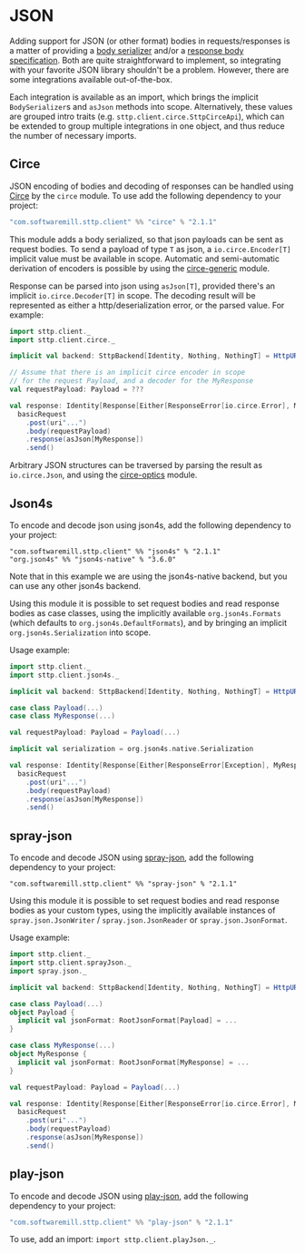 # JSON

Adding support for JSON (or other format) bodies in requests/responses is a matter of providing a [body serializer](requests/body.md) and/or a [response body specification](responses/body.md). Both are quite straightforward to implement, so integrating with your favorite JSON library shouldn't be a problem. However, there are some integrations available out-of-the-box.

Each integration is available as an import, which brings the implicit `BodySerializer`s and `asJson` methods into scope. Alternatively, these values are grouped intro traits (e.g. `sttp.client.circe.SttpCirceApi`), which can be extended to group multiple integrations in one object, and thus reduce the number of necessary imports.

## Circe

JSON encoding of bodies and decoding of responses can be handled using [Circe](https://circe.github.io/circe/) by the `circe` module. To use add the following dependency to your project:

```scala
"com.softwaremill.sttp.client" %% "circe" % "2.1.1"
```

This module adds a body serialized, so that json payloads can be sent as request bodies. To send a payload of type `T` as json, a `io.circe.Encoder[T]` implicit value must be available in scope.
Automatic and semi-automatic derivation of encoders is possible by using the [circe-generic](https://circe.github.io/circe/codec.html) module. 
 
Response can be parsed into json using `asJson[T]`, provided there's an implicit `io.circe.Decoder[T]` in scope. The decoding result will be represented as either a http/deserialization error, or the parsed value. For example:

```scala
import sttp.client._
import sttp.client.circe._

implicit val backend: SttpBackend[Identity, Nothing, NothingT] = HttpURLConnectionBackend()

// Assume that there is an implicit circe encoder in scope
// for the request Payload, and a decoder for the MyResponse
val requestPayload: Payload = ???

val response: Identity[Response[Either[ResponseError[io.circe.Error], MyResponse]]] =
  basicRequest
    .post(uri"...")
    .body(requestPayload)
    .response(asJson[MyResponse])
    .send()
```

Arbitrary JSON structures can be traversed by parsing the result as `io.circe.Json`, and using the [circe-optics](https://circe.github.io/circe/optics.html) module.

## Json4s

To encode and decode json using json4s, add the following dependency to your project:

```
"com.softwaremill.sttp.client" %% "json4s" % "2.1.1"
"org.json4s" %% "json4s-native" % "3.6.0"
```

Note that in this example we are using the json4s-native backend, but you can use any other json4s backend.

Using this module it is possible to set request bodies and read response bodies as case classes, using the implicitly available `org.json4s.Formats` (which defaults to `org.json4s.DefaultFormats`), and by bringing an implicit `org.json4s.Serialization` into scope.

Usage example:

```scala
import sttp.client._
import sttp.client.json4s._

implicit val backend: SttpBackend[Identity, Nothing, NothingT] = HttpURLConnectionBackend()

case class Payload(...)
case class MyResponse(...)

val requestPayload: Payload = Payload(...)

implicit val serialization = org.json4s.native.Serialization

val response: Identity[Response[Either[ResponseError[Exception], MyResponse]]] =
  basicRequest
    .post(uri"...")
    .body(requestPayload)
    .response(asJson[MyResponse])
    .send()
```

## spray-json

To encode and decode JSON using [spray-json](https://github.com/spray/spray-json), add the following dependency to your project:

```
"com.softwaremill.sttp.client" %% "spray-json" % "2.1.1"
```

Using this module it is possible to set request bodies and read response bodies as your custom types, using the implicitly available instances of `spray.json.JsonWriter` / `spray.json.JsonReader` or `spray.json.JsonFormat`.

Usage example:

```scala
import sttp.client._
import sttp.client.sprayJson._
import spray.json._

implicit val backend: SttpBackend[Identity, Nothing, NothingT] = HttpURLConnectionBackend()

case class Payload(...)
object Payload {
  implicit val jsonFormat: RootJsonFormat[Payload] = ...
}

case class MyResponse(...)
object MyResponse {
  implicit val jsonFormat: RootJsonFormat[MyResponse] = ...
}

val requestPayload: Payload = Payload(...)

val response: Identity[Response[Either[ResponseError[io.circe.Error], MyResponse]]] =
  basicRequest
    .post(uri"...")
    .body(requestPayload)
    .response(asJson[MyResponse])
    .send()
```

## play-json

To encode and decode JSON using [play-json](https://www.playframework.com), add the following dependency to your project:

```scala
"com.softwaremill.sttp.client" %% "play-json" % "2.1.1"
```

To use, add an import: `import sttp.client.playJson._`.
